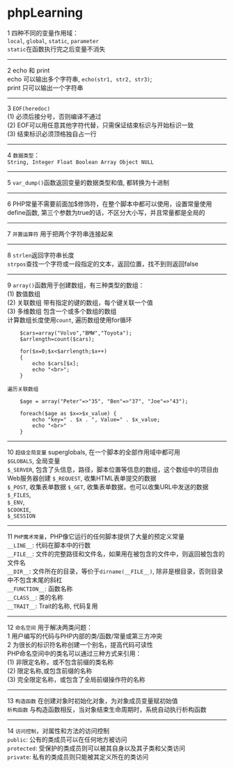 # phpLearning   

1 四种不同的变量作用域：  
`local`, `global`, `static`, `parameter`  
`static`在函数执行完之后变量不消失  

---
2 echo 和 print  
echo 可以输出多个字符串, `echo(str1, str2, str3)`;  
print 只可以输出一个字符串

---
3 `EOF(heredoc)`  
(1) 必须后接分号，否则编译不通过  
(2) EOF可以用任意其他字符代替，只需保证结束标识与开始标识一致  
(3) 结束标识必须顶格独自占一行 

---
4 `数据类型`：  
`String, Integer Float Boolean Array Object NULL`

---
5 `var_dump()`函数返回变量的数据类型和值, 都转换为十进制

---
6 PHP常量不需要前面加$修饰符，在整个脚本中都可以使用，设置常量使用define函数, 第三个参数为true的话，不区分大小写，并且常量都是全局的  

---
7 `并置运算符` 用于把两个字符串连接起来  

---
8 `strlen`返回字符串长度  
`strpos`查找一个字符或一段指定的文本，返回位置，找不到则返回false

---
9 `array()`函数用于创建数组，有三种类型的数组：  
(1) 数值数组  
(2) 关联数组   带有指定的键的数组，每个键关联一个值  
(3) 多维数组   包含一个或多个数组的数组  
计算数组长度使用`count`, 遍历数组使用for循环  
```
    $cars=array("Volvo","BMW","Toyota");
    $arrlength=count($cars);
    
    for($x=0;$x<$arrlength;$x++)
    {
        echo $cars[$x];
        echo "<br>";
    }
```  
`遍历关联数组`  
```
    $age = array("Peter"=>"35", "Ben"=>"37", "Joe"=>"43");

    foreach($age as $x=>$x_value) {
        echo "key=" . $x . ", Value=" . $x_value;
        echo "<br>"
    }
```
---
10 `超级全局变量` superglobals, 在一个脚本的全部作用域中都可用  
`$GLOBALS`, 全局变量  
`$_SERVER`, 包含了头信息，路径，脚本位置等信息的数组，这个数组中的项目由Web服务器创建 
`$_REQUEST`, 收集HTML表单提交的数据   
`$_POST`, 收集表单数据 
`$_GET`, 收集表单数据，也可以收集URL中发送的数据  
`$_FILES`,   
`$_ENV`,   
`$COOKIE`,   
`$_SESSION`

---
11 `PHP魔术常量`，PHP像它运行的任何脚本提供了大量的预定义常量  
`__LINE__`: 代码在脚本中的行数  
`__FILE__`: 文件的完整路径和文件名，如果用在被包含的文件中，则返回被包含的文件名  
`__DIR__`: 文件所在的目录，等价于`dirname(__FILE__)`, 除非是根目录，否则目录中不包含末尾的斜杠  
`__FUNCTION__`: 函数名称  
`__CLASS__`: 类的名称  
`__TRAIT__`: Trait的名称, 代码复用  

---
12 `命名空间` 用于解决两类问题：  
1 用户编写的代码与PHP内部的类/函数/常量或第三方冲突  
2 为很长的标识符名称创建一个别名，提高代码可读性  
PHP命名空间中的类名可以通过三种方式来引用：  
(1) 非限定名称，或不包含前缀的类名称  
(2) 限定名称,或包含前缀的名称  
(3) 完全限定名称，或包含了全局前缀操作符的名称

---
13 `构造函数` 在创建对象时初始化对象，为对象成员变量赋初始值  
`析构函数` 与构造函数相反，当对象结束生命周期时，系统自动执行析构函数  

---
14 `访问控制`，对属性和方法的访问控制  
`public`: 公有的类成员可以在任何地方被访问  
`protected`: 受保护的类成员则可以被其自身以及其子类和父类访问  
`private`: 私有的类成员则只能被其定义所在的类访问 
